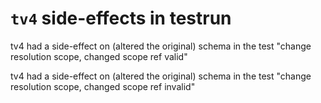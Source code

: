 # `tv4` side-effects in testrun

tv4 had a side-effect on (altered the original) schema in the test &quot;change resolution scope, changed scope ref valid&quot;

tv4 had a side-effect on (altered the original) schema in the test &quot;change resolution scope, changed scope ref invalid&quot;
